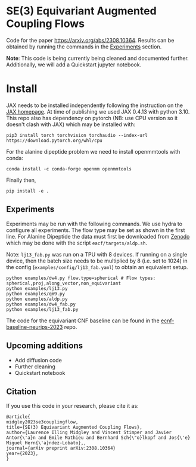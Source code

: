 # SE(3) Equivariant Augmented Coupling Flows
Code for the paper https://arxiv.org/abs/2308.10364. 
Results can be obtained by running the commands in the [Experiments](#experiments) section.


**Note**: This code is being currently being cleaned and documented further. 
Additionally, we will add a Quickstart jupyter notebook. 

# Install
JAX needs to be installed independently following the instruction on the [JAX homepage](https://github.com/google/jax#installation).
At time of publishing we used JAX 0.4.13 with python 3.10.
This repo also has dependency on pytorch (NB: use CPU version so it doesn't clash with JAX) which may be installed with:
```
pip3 install torch torchvision torchaudio --index-url https://download.pytorch.org/whl/cpu
```
For the alanine dipeptide problem we need to install openmmtools with conda:
```
conda install -c conda-forge openmm openmmtools
```
Finally then,
```
pip install -e .
```

## Experiments
Experiments may be run with the following commands. 
We use hydra to configure all experiments. 
The flow type may be set as shown in the first line.
For Alanine Dipeptide the data must first be downloaded from [Zenodo](https://zenodo.org/record/6993124/) which may be 
done with the script `eacf/targets/aldp.sh`.

Note: `lj13_fab.py` was run on a TPU with 8 devices. If running on a single device, then the batch size needs 
to be multiplied by 8 (i.e. set to 1024) in the config (`examples/config/lj13_fab.yaml`) to obtain an equivalent setup. 

```shell
python examples/dw4.py flow.type=spherical # Flow types: spherical,proj,along_vector,non_equivariant
python examples/lj13.py
python examples/qm9.py
python examples/aldp.py
python examples/dw4_fab.py
python examples/lj13_fab.py
```

The code for the equivariant CNF baseline can be found in the [ecnf-baseline-neurips-2023](https://github.com/lollcat/ecnf-baseline-neurips-2023) repo. 

## Upcoming additions
- Add diffusion code
- Further cleaning
- Quickstart notebook

## Citation

If you use this code in your research, please cite it as:

```
@article{
midgley2023se3couplingflow,
title={SE(3) Equivariant Augmented Coupling Flows},
author={Laurence Illing Midgley and Vincent Stimper and Javier Antor{\'a}n and Emile Mathieu and Bernhard Sch{\"o}lkopf and Jos{\'e} Miguel Hern{\'a}ndez-Lobato},,
journal={arXiv preprint arXiv:2308.10364}
year={2023},
}
```
